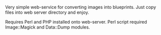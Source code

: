 Very simple web-service for converting images into blueprints. Just copy files into web server directory and enjoy. 

Requires Perl and PHP installed onto web-server. Perl script required Image::Magick and Data::Dump modules.
